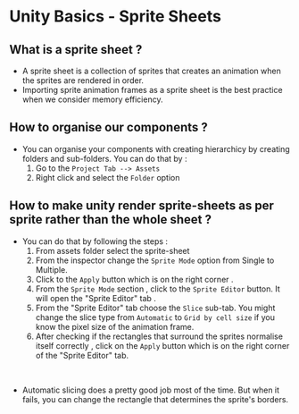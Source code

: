 # Unity Basics - Sprite Sheets

## What is a sprite sheet ?
- A sprite sheet is a collection of sprites that creates an animation when the sprites are rendered in order. 
- Importing sprite animation frames as a sprite sheet is the best practice when we consider memory efficiency. 

## How to organise our components ? 
- You can organise your components with creating hierarchicy by creating folders and sub-folders. You can do that by : 
  1. Go to the `Project Tab --> Assets` 
  2. Right click and select the `Folder` option

## How to make unity render sprite-sheets as per sprite rather than the whole sheet ?
- You can do that by following the steps : 
    1. From assets folder select the sprite-sheet 
    2. From the inspector change the `Sprite Mode` option from Single to Multiple. 
    3. Click to the `Apply` button which is on the right corner . 
    4. From the `Sprite Mode` section , click to the `Sprite Editor` button. It will open the "Sprite Editor" tab .
    5. From the "Sprite Editor" tab choose the `Slice` sub-tab. You might change the slice type from `Automatic` to `Grid by cell size` if you know the pixel size of the animation frame. 
    6. After checking if the rectangles that surround the sprites normalise itself correctly , click on the `Apply` button which is on the right corner of the "Sprite Editor" tab. 

<br>

- Automatic slicing does a pretty good job most of the time. But when it fails, you can change the rectangle that determines the sprite's borders. 

